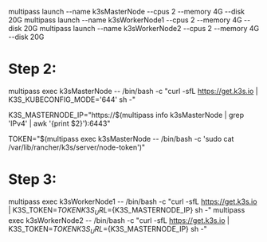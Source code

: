 multipass launch --name k3sMasterNode --cpus 2 --memory 4G --disk 20G
multipass launch --name k3sWorkerNode1 --cpus 2 --memory 4G --disk 20G
multipass launch --name k3sWorkerNode2 --cpus 2 --memory 4G --disk 20G

# Step 2:
multipass exec k3sMasterNode -- /bin/bash -c "curl -sfL https://get.k3s.io | K3S_KUBECONFIG_MODE='644' sh -"

K3S_MASTERNODE_IP="https://$(multipass info k3sMasterNode | grep 'IPv4' | awk '{print $2}'):6443"

TOKEN="$(multipass exec k3sMasterNode -- /bin/bash -c 'sudo cat /var/lib/rancher/k3s/server/node-token')"

# Step 3:
multipass exec k3sWorkerNode1 -- /bin/bash -c "curl -sfL https://get.k3s.io | K3S_TOKEN=${TOKEN} K3S_URL=${K3S_MASTERNODE_IP} sh -"
multipass exec k3sWorkerNode2 -- /bin/bash -c "curl -sfL https://get.k3s.io | K3S_TOKEN=${TOKEN} K3S_URL=${K3S_MASTERNODE_IP} sh -"
